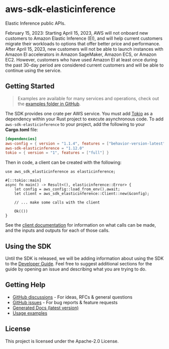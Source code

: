 # aws-sdk-elasticinference

Elastic Inference public APIs.

February 15, 2023: Starting April 15, 2023, AWS will not onboard new customers to Amazon Elastic Inference (EI), and will help current customers migrate their workloads to options that offer better price and performance. After April 15, 2023, new customers will not be able to launch instances with Amazon EI accelerators in Amazon SageMaker, Amazon ECS, or Amazon EC2. However, customers who have used Amazon EI at least once during the past 30-day period are considered current customers and will be able to continue using the service.

## Getting Started

> Examples are available for many services and operations, check out the
> [examples folder in GitHub](https://github.com/awslabs/aws-sdk-rust/tree/main/examples).

The SDK provides one crate per AWS service. You must add [Tokio](https://crates.io/crates/tokio)
as a dependency within your Rust project to execute asynchronous code. To add `aws-sdk-elasticinference` to
your project, add the following to your **Cargo.toml** file:

```toml
[dependencies]
aws-config = { version = "1.1.4", features = ["behavior-version-latest"] }
aws-sdk-elasticinference = "1.12.0"
tokio = { version = "1", features = ["full"] }
```

Then in code, a client can be created with the following:

```rust,no_run
use aws_sdk_elasticinference as elasticinference;

#[::tokio::main]
async fn main() -> Result<(), elasticinference::Error> {
    let config = aws_config::load_from_env().await;
    let client = aws_sdk_elasticinference::Client::new(&config);

    // ... make some calls with the client

    Ok(())
}
```

See the [client documentation](https://docs.rs/aws-sdk-elasticinference/latest/aws_sdk_elasticinference/client/struct.Client.html)
for information on what calls can be made, and the inputs and outputs for each of those calls.

## Using the SDK

Until the SDK is released, we will be adding information about using the SDK to the
[Developer Guide](https://docs.aws.amazon.com/sdk-for-rust/latest/dg/welcome.html). Feel free to suggest
additional sections for the guide by opening an issue and describing what you are trying to do.

## Getting Help

* [GitHub discussions](https://github.com/awslabs/aws-sdk-rust/discussions) - For ideas, RFCs & general questions
* [GitHub issues](https://github.com/awslabs/aws-sdk-rust/issues/new/choose) - For bug reports & feature requests
* [Generated Docs (latest version)](https://awslabs.github.io/aws-sdk-rust/)
* [Usage examples](https://github.com/awslabs/aws-sdk-rust/tree/main/examples)

## License

This project is licensed under the Apache-2.0 License.

